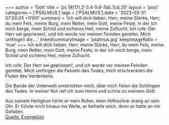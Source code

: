 +++
author = 'Gott'
title = 'ps 18(17),2-3.4-5.6-7ab.7cd.20'
layout = 'post'
categories = ['PSALMUS']
tags = ['PSALMUS']
date = '2023-03-31 07:00:05 +0100'
summary = 'Ich will dich lieben, Herr, meine Stärke, Herr, du mein Fels, meine Burg, mein Retter, mein Gott, meine Feste, in der ich mich berge, mein Schild und sicheres Heil, meine Zuflucht.  Ich rufe: Der Herr sei gepriesen!, und ich werde vor meinen Feinden gerettet. Mich umfingen die....'
linkedsummaryImage = 'psalmus.jpg'
keepImageRatio = 'true'
+++
Ich will dich lieben, Herr, meine Stärke,
Herr, du mein Fels, meine Burg, mein Retter,
mein Gott, meine Feste, in der ich mich berge,
mein Schild und sicheres Heil, meine Zuflucht.

Ich rufe: Der Herr sei gepriesen!,
und ich werde vor meinen Feinden gerettet.
Mich umfingen die Fesseln des Todes,
mich erschreckten die Fluten des Verderbens.<!--more-->

Die Bande der Unterwelt umstrickten mich,
über mich fielen die Schlingen des Todes.
In meiner Not rief ich zum Herrn
und schrie zu meinem Gott.

Aus seinem Heiligtum hörte er mein Rufen,
mein Hilfeschrei drang an sein Ohr.
Er führte mich hinaus ins Weite,
er befreite mich, denn er hatte an mir Gefallen.<br> [Quelle: Evangelizo](https://evangeliumtagfuertag.org/DE/gospel)